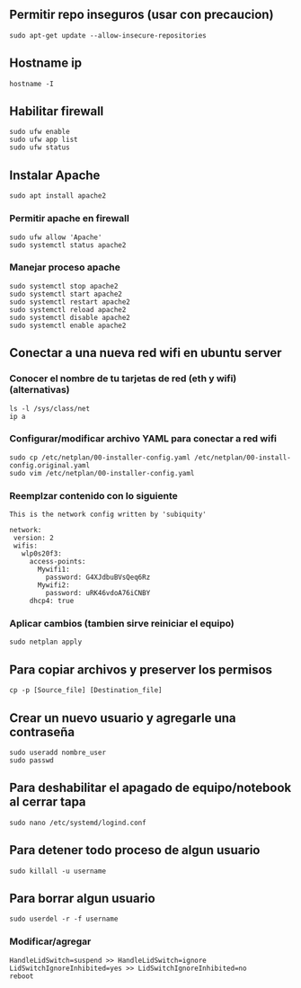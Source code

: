 ## Permitir repo inseguros (usar con precaucion)
```
sudo apt-get update --allow-insecure-repositories
```
## Hostname ip
```
hostname -I
```
## Habilitar firewall
```
sudo ufw enable
sudo ufw app list
sudo ufw status
```
## Instalar Apache
```
sudo apt install apache2
```
### Permitir apache en firewall
```
sudo ufw allow 'Apache'
sudo systemctl status apache2
```
### Manejar proceso apache
```
sudo systemctl stop apache2
sudo systemctl start apache2
sudo systemctl restart apache2
sudo systemctl reload apache2
sudo systemctl disable apache2
sudo systemctl enable apache2
```

## Conectar a una nueva red wifi en ubuntu server
### Conocer el nombre de tu tarjetas de red (eth y wifi)(alternativas)
```
ls -l /sys/class/net
ip a
```
### Configurar/modificar archivo YAML para conectar a red wifi
```
sudo cp /etc/netplan/00-installer-config.yaml /etc/netplan/00-install-config.original.yaml
sudo vim /etc/netplan/00-installer-config.yaml
```
### Reemplzar contenido con lo siguiente
```
This is the network config written by 'subiquity'

network:
 version: 2 
 wifis:
   wlp0s20f3:
     access-points:
       Mywifi1:
         password: G4XJdbuBVsQeq6Rz
       Mywifi2:
         password: uRK46vdoA76iCNBY
     dhcp4: true
```
### Aplicar cambios (tambien sirve reiniciar el equipo)
```
sudo netplan apply
```
## Para copiar archivos y preserver los permisos
```
cp -p [Source_file] [Destination_file]
```
## Crear un nuevo usuario y agregarle una contraseña
```
sudo useradd nombre_user
sudo passwd
```
## Para deshabilitar el apagado de equipo/notebook al cerrar tapa
```
sudo nano /etc/systemd/logind.conf
```
## Para detener todo proceso de algun usuario
```
sudo killall -u username
```
## Para borrar algun usuario 
```
sudo userdel -r -f username
```
### Modificar/agregar
```
HandleLidSwitch=suspend >> HandleLidSwitch=ignore
LidSwitchIgnoreInhibited=yes >> LidSwitchIgnoreInhibited=no
reboot
```
